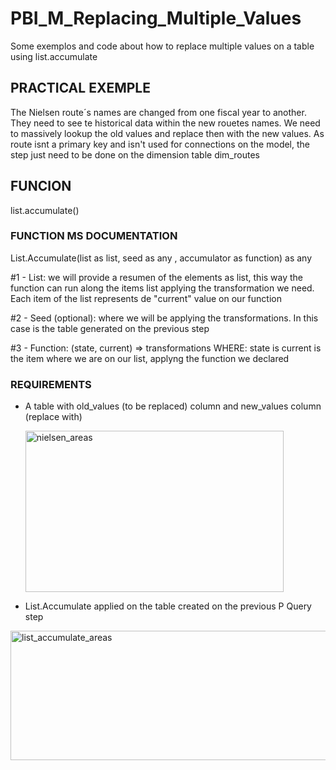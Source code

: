 # PBI_M_Replacing_Multiple_Values
Some exemplos and code about how to replace multiple values on a table using list.accumulate

## PRACTICAL EXEMPLE

The Nielsen route´s names are changed from one fiscal year to another.
They need to see te historical data within the new rouetes names.
We need to massively lookup the old values and replace then with the new values.
As route isnt a primary key and isn't used for connections on the model, the step just need to be done on the dimension table dim_routes

## FUNCION 

list.accumulate()

  ### FUNCTION MS DOCUMENTATION

  List.Accumulate(list as list, seed as any , accumulator as function) as any
  
#1 - List: we will provide a resumen of the elements as list, this way the function can run along the items list applying the transformation we need. 
          Each item of the list represents de "current" value on our function

#2 - Seed (optional): where we will be applying the transformations. In this case is the table generated on the previous step

#3 - Function: (state, current) =>  transformations
      WHERE:
        state is
        current is the item where we are on our list, applyng the function we declared
        


### REQUIREMENTS 

- A table with old_values (to be replaced) column and new_values column (replace with)

  <img width="413" height="258" alt="nielsen_areas" src="https://github.com/user-attachments/assets/21443b42-fd84-45d1-b1c3-77b5b1e1b63d" />

- List.Accumulate applied on the table created on the previous P Query step

<img width="1076" height="207" alt="list_accumulate_areas" src="https://github.com/user-attachments/assets/dc62ecf6-3301-4bb5-bca3-72d9881f0d45" />
